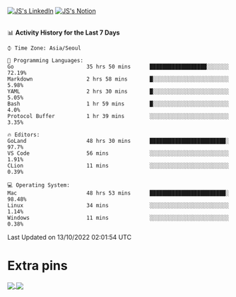 
[![JS's LinkedIn](https://img.shields.io/badge/LinkedIn-blue?style=for-the-badge&logo=linkedin)](https://www.linkedin.com/in/jaeseung-lee-5a2a32139/) 
[![JS's Notion](https://img.shields.io/badge/Notion-black?style=for-the-badge&logo=notion)](https://bit.ly/ljswiki1) <br><br>
<!-- ![JS's GitHub stats](https://github-readme-stats-lemon-five.vercel.app/api?username=tkxkd0159&hide=contribs,prs,stars,issues&show_icons=true&theme=react&include_all_commits=true)   -->
<!-- ![Top Langs](https://github-readme-stats-lemon-five.vercel.app/api/top-langs/?username=tkxkd0159&layout=compact&hide=jupyter%20notebook,scss,html,css&langs_count=10)  -->


<!--START_SECTION:waka-->
📊 **Activity History for the Last 7 Days** 

```text
⌚︎ Time Zone: Asia/Seoul

💬 Programming Languages: 
Go                       35 hrs 50 mins      ██████████████████░░░░░░░   72.19% 
Markdown                 2 hrs 58 mins       █░░░░░░░░░░░░░░░░░░░░░░░░   5.98% 
YAML                     2 hrs 30 mins       █░░░░░░░░░░░░░░░░░░░░░░░░   5.05% 
Bash                     1 hr 59 mins        █░░░░░░░░░░░░░░░░░░░░░░░░   4.0% 
Protocol Buffer          1 hr 39 mins        ░░░░░░░░░░░░░░░░░░░░░░░░░   3.35%

🔥 Editors: 
GoLand                   48 hrs 30 mins      ████████████████████████░   97.7% 
VS Code                  56 mins             ░░░░░░░░░░░░░░░░░░░░░░░░░   1.91% 
CLion                    11 mins             ░░░░░░░░░░░░░░░░░░░░░░░░░   0.39%

💻 Operating System: 
Mac                      48 hrs 53 mins      ████████████████████████░   98.48% 
Linux                    34 mins             ░░░░░░░░░░░░░░░░░░░░░░░░░   1.14% 
Windows                  11 mins             ░░░░░░░░░░░░░░░░░░░░░░░░░   0.38%

```


 Last Updated on 13/10/2022 02:01:54 UTC
<!--END_SECTION:waka-->

# Extra pins
<a href="https://github.com/tkxkd0159/tkxkd0159.github.io">
  <img align="center" src="https://github-readme-stats-lemon-five.vercel.app/api/pin/?username=tkxkd0159&repo=nft-card-game&theme=react" />
</a>
<a href="https://github.com/tkxkd0159/dsalgo">
  <img align="center" src="https://github-readme-stats-lemon-five.vercel.app/api/pin/?username=tkxkd0159&repo=dsalgo&theme=react" />
</a>

<!---
- 🔭 I’m currently working on ...
- 🌱 I’m currently learning blockchain and distributed network
- 👯 I’m looking to collaborate on ...
- 🤔 I’m looking for help with ...
- 💬 Ask me about ...
- 📫 How to reach me: ...
- 😄 Pronouns: ...
- ⚡ Fun fact: ...
-->
